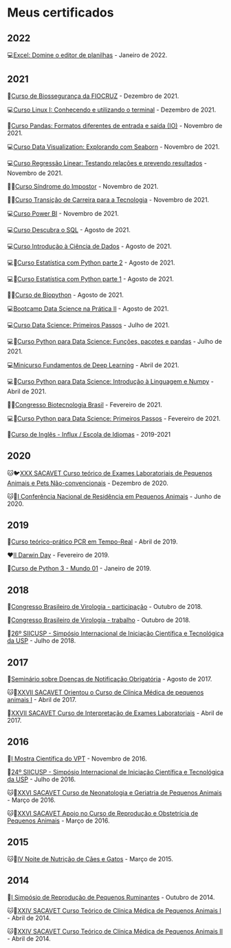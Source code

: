 # Meus certificados

## **2022**

:computer:[Excel: Domine o editor de planilhas](./certificates/alura-excel-01.pdf) - Janeiro de 2022.

## **2021**

:microscope:[Curso de Biossegurança da FIOCRUZ](./certificates/biosseg-fiocruz.pdf) - Dezembro de 2021.

:computer:[Curso Linux I: Conhecendo e utilizando o terminal](./certificates/alura-linux1.pdf) - Dezembro de 2021.

:panda_face:[Curso Pandas: Formatos diferentes de entrada e saída (IO)](./certificates/alura-pandasio.pdf) - Novembro de 2021.

:computer:[Curso Data Visualization: Explorando com Seaborn](./certificates/alura-datavi1.pdf) - Novembro de 2021.

:computer:[Curso Regressão Linear: Testando relações e prevendo resultados](./certificates/alura-regressao1.pdf) - Novembro de 2021.

:ok_woman:[Curso Síndrome do Impostor](./certificates/alura-sindrome.pdf) - Novembro de 2021.

:ok_woman:[Curso Transição de Carreira para a Tecnologia](./certificates/alura-transicao.pdf) - Novembro de 2021.

:computer:[Curso Power BI](./certificates/alura-powerbi.pdf) - Novembro de 2021.

:computer:[Curso Descubra o SQL](./certificates/descubra_SQL-2021.pdf) - Agosto de 2021.

:computer:[Curso Introdução à Ciência de Dados](./certificates/intro_DS-2021.pdf) - Agosto de 2021.

:computer::snake:[Curso Estatística com Python parte 2](./certificates/alura-estatistica-2.pdf) - Agosto de 2021.

:computer::snake:[Curso Estatística com Python parte 1](./certificates/alura-estatistica-1.pdf) - Agosto de 2021.

:sunflower::snake:[Curso de Biopython](./certificates/biopython-2021.pdf) - Agosto de 2021.

:computer:[Bootcamp Data Science na Prática II](./certificates/bootcamp-neuron.pdf) - Agosto de 2021.

:computer:[Curso Data Science: Primeiros Passos](./certificates/alura-data-science.pdf) - Julho de 2021.

:computer::snake:[Curso Python para Data Science: Funções, pacotes e pandas](./certificates/python-data-science-1.pdf) - Julho de 2021.

:computer:[Minicurso Fundamentos de Deep Learning](./certificates/parasito-deeplearning.pdf) - Abril de 2021.

:computer::snake:[Curso Python para Data Science: Introdução à Linguagem e Numpy](./certificates/alura-py-datascience-002.pdf) - Abril de 2021.

:microscope::sunflower:[Congresso Biotecnologia Brasil](./certificates/congresso-biotecnologia-2020.pdf) - Fevereiro de 2021.

:computer::snake:[Curso Python para Data Science: Primeiros Passos](./certificates/alura-py-datascience-001.pdf) - Fevereiro de 2021.

:rainbow:[Curso de Inglês - Influx / Escola de Idiomas](./certificates/influx.pdf) - 2019-2021

## **2020**

:cat::bird:[XXX SACAVET Curso teórico de Exames Laboratoriais de Pequenos Animais e Pets Não-convencionais](./certificates/sacavet-2020.pdf) - Dezembro de 2020.

:cat::dog:[I Conferência Nacional de Residência em Pequenos Animais](./certificates/residencia-2020.pdf) - Junho de 2020.

## **2019**

:microscope:[Curso teórico-prático PCR em Tempo-Real](./certificates/curso-qpcr.pdf) - Abril de 2019.

:heart:[II Darwin Day](./certificates/DarwinDayII.pdf) - Fevereiro de 2019.

:snake:[Curso de Python 3 - Mundo 01](./certificates/MundoPython.pdf) - Janeiro de 2019.

## **2018**

:microscope:[Congresso Brasileiro de Virologia - participação](./certificates/congresso-participacao.pdf) - Outubro de 2018.

:microscope:[Congresso Brasileiro de Virologia - trabalho](./certificates/congresso-participacao.pdf) - Outubro de 2018.

:microscope:[26º SIICUSP - Simpósio Internacional de Iniciação Científica e Tecnológica da USP](./certificates/SIICUSP-26-2018.pdf) - Julho de 2018.

## **2017**

:microscope:[Seminário sobre Doenças de Notificação Obrigatória](./certificates/doenca-no-2017.pdf) - Agosto de 2017.

:cat::dog:[XXVII SACAVET Orientou o Curso de Clínica Médica de pequenos animais I](./certificates/sacavet-27-cli.pdf) - Abril de 2017.

:microscope:[XXVII SACAVET Curso de Interpretação de Exames Laboratoriais](./certificates/sacavet-27-lab.pdf) - Abril de 2017.

## **2016**

:microscope:[I Mostra Científica do VPT](./certificates/mostra_cientifica-vpt.pdf) - Novembro de 2016.

:microscope:[24º SIICUSP - Simpósio Internacional de Iniciação Científica e Tecnológica da USP](./certificates/SIICUSP-24-2016.pdf) - Julho de 2016.

:cat::dog:[XXVI SACAVET Curso de Neonatologia e Geriatria de Pequenos Animais](./certificates/sacavet-26-neo.pdf) - Março de 2016.

:cat::dog:[XXVI SACAVET Apoio no Curso de Reprodução e Obstetrícia de Pequenos Animais](./certificates/sacavet-26-rep.pdf) - Março de 2016.

## **2015**

:cat::dog:[IV Noite de Nutrição de Cães e Gatos](./certificates/noite-nutricao.pdf) - Março de 2015.

## **2014**

:sheep:[I Simpósio de Reprodução de Pequenos Ruminantes](./certificates/simposio_rep.jpg) - Outubro de 2014.

:cat::dog:[XXIV SACAVET Curso Teórico de Clínica Médica de Pequenos Animais I](./certificates/sacavet-24-clinica1.pdf) - Abril de 2014.

:cat::dog:[XXIV SACAVET Curso Teórico de Clínica Médica de Pequenos Animais II](./certificates/sacavet-24-clinica2.pdf) - Abril de 2014.
